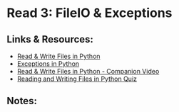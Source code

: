 # Read 3: FileIO & Exceptions

## Links & Resources:

- [Read & Write Files in Python](https://realpython.com/read-write-files-python/)
- [Exceptions in Python](https://realpython.com/python-exceptions/)
- [Read & Write Files in Python - Companion Video](https://realpython.com/courses/reading-and-writing-files-python/)
- [Reading and Writing Files in Python Quiz](https://realpython.com/quizzes/read-write-files-python/)

## Notes:
